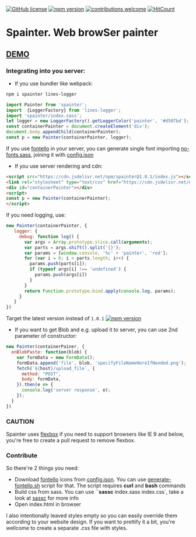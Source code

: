 [![GitHub license](https://img.shields.io/badge/license-MIT-blue.svg)](https://github.com/deathangel908/lines-logger/blob/master/LICENSE) [![npm version](https://img.shields.io/npm/v/spainter.svg)](https://www.npmjs.com/package/spainter) [![contributions welcome](https://img.shields.io/badge/contributions-welcome-brightgreen.svg?style=flat)](https://github.com/akoidan/spainter/issues/new) [![HitCount](http://hits.dwyl.io/akoidan/spainter.svg)](http://hits.dwyl.io/akoidan/spainter)

# Spainter. Web browSer painter

## [DEMO](http://spainter.pychat.org/)

### Integrating into you server:

 - If you use bundler like webpack:

```bash
npm i spainter lines-logger
```

```javascript
import Painter from 'spainter';
import  {LoggerFactory} from 'lines-logger';
import 'spainter/index.sass';
let logger = new LoggerFactory().getLoggerColor('painter', '#d507bd');
const containerPainter = document.createElement('div');
document.body.appendChild(containerPainter);
const p = new Painter(containerPainter, logger);
```
If you use [fontello](http://fontello.com/) in your server, you can generate single font importing [no-fonts.sass](no-fonts.sass), joining it with [config.json](config.json)

 - If you use server rendering and cdn:

```html
<script src="https://cdn.jsdelivr.net/npm/spainter@1.0.1/index.js"></script>
<link rel="stylesheet" type="text/css" href="https://cdn.jsdelivr.net/npm/spainter@1.0.1/index.css"/>
<div id="containerPainter"></div>
<script>
const p = new Painter(containerPainter);
</script>
```

If you need logging, use:
```javascript
new Painter(containerPainter, {
   logger: {
     debug: function log() {
       var args = Array.prototype.slice.call(arguments);
       var parts = args.shift().split('{}');
       var params = [window.console, '%c' + 'painter', 'red'];
       for (var i = 0; i < parts.length; i++) {
         params.push(parts[i]);
         if (typeof args[i] !== 'undefined') {
           params.push(args[i])
         }
       }
       return Function.prototype.bind.apply(console.log, params);
     }
   }
})
```
Target the latest version instead of `1.0.1` [![npm version](https://img.shields.io/npm/v/spainter.svg)](https://www.npmjs.com/package/spainter)

- If you want to get Blob and e.g. upload it to server, you can use 2nd parameter of constructor:

```javascript
new Painter(containerPainer, {
  onBlobPaste: function(blob) {
    var formData = new FormData();
    formData.append('file', blob, 'specifyFileNameHereIfNeeded.png');
    fetch(`${host}/upload_file`, {
      method: "POST",
      body: formData,
    }).then(e => {
      console.log('server response', e);
    });
  }
})
```

### CAUTION

Spainter uses [flexbox](https://caniuse.com/#feat=flexbox) if you need to support browsers like IE 9 and below, you're free to create a pull request to remove flexbox.

### Contribute
So there're 2 things you need:
 - Download [fontello](http://fontello.com/) icons from [config.json](config.json). You can use [generate-fontello.sh](generate-fontello.sh) script for that. The script requires **curl** and **bash** commands
 - Build css from sass. You can use ``**sassc** index.sass index.css`, take a look at [sassc](https://github.com/sass/sassc) for more info
 - Open index.html in browser

I also intentionally leaved styles empty so you can easily override them according to your website design. If you want to prettify it a bit, you're wellcome to create a separate .css file with styles.
